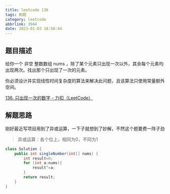 ```yaml
---
title: leetcode 136
tags: 刷题
category: leetcode
abbrlink: 3944
date: 2023-01-03 18:58:44
---
```


## 题目描述

给你一个 非空 整数数组 nums ，除了某个元素只出现一次以外，其余每个元素均出现两次。找出那个只出现了一次的元素。

你必须设计并实现线性时间复杂度的算法来解决此问题，且该算法只使用常量额外空间。

[136. 只出现一次的数字 - 力扣（LeetCode）](https://leetcode.cn/problems/single-number/)

## 解题思路

刚好最近写项目用到了异或运算，一下子就想到了妙解，不然这个题要费一阵子劲

> 异或运算：各个位上，相同为0，不同为1

```java
class Solution {
    public int singleNumber(int[] nums) {
        int result=0;
        for (int a:nums){
            result^=a;
        }
        return result;
    }
}
```

